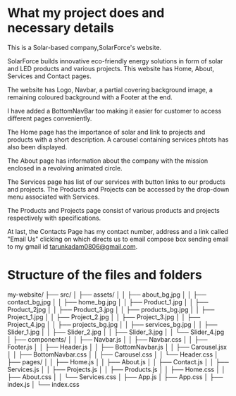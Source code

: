 # What my project does and necessary details
This is a Solar-based company,SolarForce's website. 

SolarForce builds innovative eco-friendly energy solutions in form of solar and LED products and various projects. This website has Home, About, Services and Contact pages.

The website has Logo, Navbar, a partial covering background image, a remaining coloured background with a Footer at the end. 

I have added a BottomNavBar too making it easier for customer to access different pages conveniently.

The Home page has the importance of solar and link to projects and products with a short description. A carousel containing services phtots has also been displayed.

The About page has information about the company with the mission enclosed in a revolving animated circle. 

The Services page has list of our services with button links to our products and projects. The Products and Projects can be accessed by the drop-down menu associated with Services.

The Products and Projects page consist of various products and projects respectively with specifications.

At last, the Contacts Page has my contact number, address and a link called "Email Us" clicking on which directs us to email compose box sending email to my gmail id tarunkadam0806@gmail.com.

# Structure of the files and folders
my-website/
├── src/
│   ├── assets/
│   │   ├── about_bg,jpg
│   │   ├── contact_bg,jpg
│   │   ├── home_bg.jpg
│   │   ├── Product_1.jpg
│   │   ├── Product_2jpg
│   │   ├── Product_3.jpg
│   │   ├── products_bg.jpg
│   │   ├── Project_1.jpg
│   │   ├── Project_2.jpg
│   │   ├── Project_3.jpg
│   │   ├── Project_4.jpg
│   │   ├── projects_bg.jpg
│   │   ├── services_bg.jpg
│   │   ├── Slider_1.jpg
│   │   ├── Slider_2.jpg
│   │   ├── Slider_3.jpg
│   │   └── Slider_4.jpg 
│   ├── components/
│   │   ├── Navbar.js
│   │   ├── Navbar.css
│   │   ├── Footer.js
│   │   ├── Header.js
│   │   ├── BottomNavbar.js
│   │   ├── Carousel.jsx
│   │   ├── BottomNavbar.css
│   │   ├── Carousel.css
│   │   └── Header.css
│   ├── pages/
│   │   ├── Home.js
│   │   ├── About.js
│   │   ├── Contact.js
│   │   ├── Services.js
│   │   ├── Projects.js
│   │   ├── Products.js
│   │   ├── Home.css
│   │   ├── About.css
│   │   └── Services.css
│   ├── App.js
│   ├── App.css
│   ├── index.js
│   └── index.css




